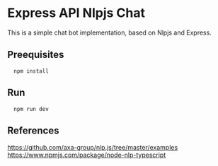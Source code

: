 # Express API Nlpjs Chat

This is a simple chat bot implementation, based on Nlpjs and Express.

## Preequisites

```console
  npm install
```

## Run

```console
  npm run dev
```

## References

<https://github.com/axa-group/nlp.js/tree/master/examples>
<https://www.npmjs.com/package/node-nlp-typescript>
